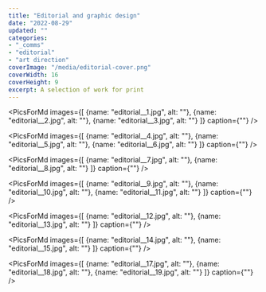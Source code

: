 ```yaml
---
title: "Editorial and graphic design"
date: "2022-08-29"
updated: ""
categories:
- "_comms"
- "editorial"
- "art direction"
coverImage: "/media/editorial-cover.png"
coverWidth: 16
coverHeight: 9
excerpt: A selection of work for print
---
```


<script>
    import PicForMd from '../components/PicForMd.svelte';
    import PicsForMd from '../components/PicsForMd.svelte';
</script>



<PicsForMd images={[
{name: "editorial__1.jpg", alt: ""},
{name: "editorial__2.jpg", alt: ""},
{name: "editorial__3.jpg", alt: ""}
]} caption={""}
/>

<PicsForMd images={[
{name: "editorial__4.jpg", alt: ""},
{name: "editorial__5.jpg", alt: ""},
{name: "editorial__6.jpg", alt: ""}
]} caption={""}
/>

<PicsForMd images={[
{name: "editorial__7.jpg", alt: ""},
{name: "editorial__8.jpg", alt: ""}
]} caption={""}
/>


<PicsForMd images={[
{name: "editorial__9.jpg", alt: ""},
{name: "editorial__10.jpg", alt: ""},
{name: "editorial__11.jpg", alt: ""}
]} caption={""}
/>


<PicsForMd images={[
{name: "editorial__12.jpg", alt: ""},
{name: "editorial__13.jpg", alt: ""}
]} caption={""}
/>

<PicsForMd images={[
{name: "editorial__14.jpg", alt: ""},
{name: "editorial__15.jpg", alt: ""}
]} caption={""}
/>

<PicsForMd images={[
{name: "editorial__17.jpg", alt: ""},
{name: "editorial__18.jpg", alt: ""},
{name: "editorial__19.jpg", alt: ""}
]} caption={""}
/>

